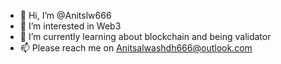 - 👋 Hi, I’m @Anitslw666
- 👀 I’m interested in Web3
- 🌱 I’m currently learning about blockchain and being validator
- 📫 Please reach me on Anitsalwashdh666@outlook.com

<!---
Anitslw666/Anitslw666 is a ✨ special ✨ repository because its `README.md` (this file) appears on your GitHub profile.
You can click the Preview link to take a look at your changes.
--->
